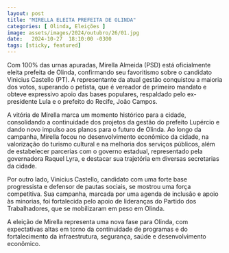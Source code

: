 ```yaml
---
layout: post
title: "MIRELLA ELEITA PREFEITA DE OLINDA"
categories: [ Olinda, Eleições ]
image: assets/images/2024/outubro/26/01.jpg
date:   2024-10-27  18:10:00 -0300
tags: [sticky, featured]
---
```

Com 100% das urnas apuradas, Mirella Almeida (PSD) está oficialmente eleita prefeita de Olinda, confirmando seu favoritismo sobre o candidato Vinicius Castello (PT). A representante da atual gestão conquistou a maioria dos votos, superando o petista, que é vereador de primeiro mandato e obteve expressivo apoio das bases populares, respaldado pelo ex-presidente Lula e o prefeito do Recife, João Campos.

A vitória de Mirella marca um momento histórico para a cidade, consolidando a continuidade dos projetos da gestão do prefeito Lupércio e dando novo impulso aos planos para o futuro de Olinda. Ao longo da campanha, Mirella focou no desenvolvimento econômico da cidade, na valorização do turismo cultural e na melhoria dos serviços públicos, além de estabelecer parcerias com o governo estadual, representado pela governadora Raquel Lyra, e destacar sua trajetória em diversas secretarias da cidade.

Por outro lado, Vinicius Castello, candidato com uma forte base progressista e defensor de pautas sociais, se mostrou uma força competitiva. Sua campanha, marcada por uma agenda de inclusão e apoio às minorias, foi fortalecida pelo apoio de lideranças do Partido dos Trabalhadores, que se mobilizaram em peso em Olinda.

A eleição de Mirella representa uma nova fase para Olinda, com expectativas altas em torno da continuidade de programas e do fortalecimento da infraestrutura, segurança, saúde e desenvolvimento econômico.
